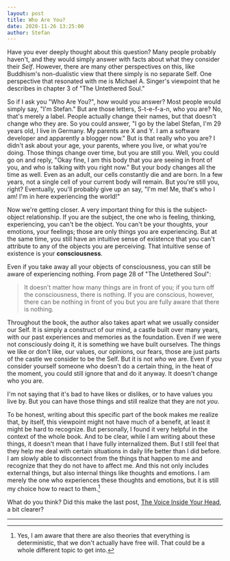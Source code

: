 ```yaml
---
layout: post
title: Who Are You?
date: 2020-11-26 13:25:00
author: Stefan
---
```


Have you ever deeply thought about this question? Many people probably haven't, and they would simply answer with facts about what they consider their *Self*. However, there are many other perspectives on this, like Buddhism's non-dualistic view that there simply is no separate Self. One perspective that resonated with me is Michael A. Singer's viewpoint that he describes in chapter 3 of "The Untethered Soul."

So if I ask you "Who Are You?", how would you answer? Most people would simply say, "I'm Stefan." But are those letters, S-t-e-f-a-n, who you are? No, that's merely a label. People actually change their names, but that doesn't change who they are. So you could answer, "I go by the label Stefan, I'm 29 years old, I live in Germany. My parents are X and Y. I am a software developer and apparently a blogger now." But is that really who you are? I didn't ask about your age, your parents, where you live, or what you're doing. Those things change over time, but you are still you. Well, you could go on and reply, "Okay fine, I am this body that you are seeing in front of you, and who is talking with you right now." But your body changes all the time as well. Even as an adult, our cells constantly die and are born. In a few years, not a single cell of your current body will remain. But you're still you, right? Eventually, you'll probably give up an say, "I'm me! Me, that's who I am! I'm in here experiencing the world!"

Now we're getting closer. A very important thing for this is the subject-object relationship. If you are the subject, the one who is feeling, thinking, experiencing, you can't be the object. You can't be your thoughts, your emotions, your feelings; those are only things you are experiencing. But at the same time, you still have an intuitive sense of existence that you can't attribute to any of the objects you are perceiving. That intuitive sense of existence is your **consciousness**.

Even if you take away all your objects of consciousness, you can still be aware of experiencing nothing. From page 28 of "The Untethered Soul":

> It doesn't matter how many things are in front of you; if you turn off the consciousness, there is nothing. If you are conscious, however, there can be nothing in front of you but you are fully aware that there is nothing.

Throughout the book, the author also takes apart what we usually consider our Self. It is simply a construct of our mind, a castle built over many years, with our past experiences and memories as the foundation. Even if we were not consciously doing it, it is something we have built ourselves. The things we like or don't like, our values, our opinions, our fears, those are just parts of the castle we consider to be the Self. But it is not *who* we are. Even if you consider yourself someone who doesn't do a certain thing, in the heat of the moment, you could still ignore that and do it anyway. It doesn't change who you are.

I'm not saying that it's bad to have likes or dislikes, or to have values you live by. But you can have those things and still realize that they are not *you*.

To be honest, writing about this specific part of the book makes me realize that, by itself, this viewpoint might not have much of a benefit, at least it might be hard to recognize. But personally, I found it very helpful in the context of the whole book. And to be clear, while I am writing about these things, it doesn't mean that I have fully internalized them. But I still feel that they help me deal with certain situations in daily life better than I did before. I am slowly able to disconnect from the things that happen to me and recognize that they do not have to affect me. And this not only includes external things, but also internal things like thoughts and emotions. I am merely the one who experiences these thoughts and emotions, but it is still my choice how to react to them.[^1]

What do you think? Did this make the last post, [The Voice Inside Your Head](/2020/11/21/the-voice-inside-your-head/), a bit clearer?

---
[^1]: Yes, I am aware that there are also theories that everything is deterministic, that we don't actually have free will. That could be a whole different topic to get into.
